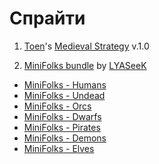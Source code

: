 # Спрайти

1) [Toen](https://toen.itch.io/)'s [Medieval Strategy](https://toen.itch.io/toens-medieval-strategy) v.1.0

2) [MiniFolks bundle](https://itch.io/s/77079/minifolks-bundle) by [LYASeeK](https://lyaseek.itch.io/)
* [MiniFolks - Humans](https://lyaseek.itch.io/minifhumans)
* [MiniFolks - Undead](https://lyaseek.itch.io/minifundead)
* [MiniFolks - Orcs](https://lyaseek.itch.io/miniforcs)
* [MiniFolks - Dwarfs](https://lyaseek.itch.io/minifdwarfs)
* [MiniFolks - Pirates](https://lyaseek.itch.io/minifpirates)
* [MiniFolks - Demons](https://lyaseek.itch.io/minifdemons)
* [MiniFolks - Elves](https://lyaseek.itch.io/minifelves)